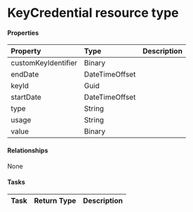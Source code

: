 # KeyCredential resource type



#### Properties
| Property	   | Type	|Description|
|:---------------|:--------|:----------|
|customKeyIdentifier|Binary||
|endDate|DateTimeOffset||
|keyId|Guid||
|startDate|DateTimeOffset||
|type|String||
|usage|String||
|value|Binary||

#### Relationships
None


#### Tasks

| Task		   | Return Type	|Description|
|:---------------|:--------|:----------|

